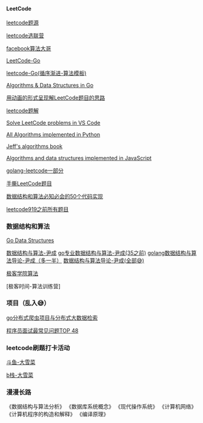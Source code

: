 #### LeetCode

[leetcode题源](https://leetcode-cn.com/problemset/all/)

[leetcode选联营](https://www.acwing.com/problem/)

[facebook算法大哥](http://fisherlei.blogspot.com/)

[LeetCode-Go](https://github.com/halfrost/LeetCode-Go)

[leetcode-Go(循序渐进-算法模板)](https://github.com/greyireland/algorithm-pattern)

[Algorithms & Data Structures in Go](https://github.com/arnauddri/algorithms)

[用动画的形式呈现解LeetCode题目的思路](https://github.com/MisterBooo/LeetCodeAnimation)

[leetcode题解](https://github.com/azl397985856/leetcode)

[Solve LeetCode problems in VS Code](https://github.com/jdneo/vscode-leetcode)

[All Algorithms implemented in Python](https://github.com/TheAlgorithms/Python)

[Jeff's algorithms book](https://github.com/jeffgerickson/algorithms)

[Algorithms and data structures implemented in JavaScript](https://github.com/trekhleb/javascript-algorithms)

[golang-leetcode一部分](https://github.com/heiy/LeetCode)

[手撕LeetCode题目](https://github.com/labuladong/fucking-algorithm)

[数据结构和算法必知必会的50个代码实现](https://github.com/wangzheng0822/algo)

[leetcode919之前所有题目](https://github.com/grandyang/leetcode)

### 数据结构和算法

[Go Data Structures](https://github.com/emirpasic/gods)

[数据结构与算法-尹成](https://www.bilibili.com/video/av81882246?p=1)
[go专业数据结构与算法-尹成(35之前)](https://edu.csdn.net/course/detail/26960)
[golang数据结构与算法导论-尹成（多一半）](https://ke.qq.com/course/455577) 
[数据结构与算法导论-尹成(全部😅)](https://edu.51cto.com/course/20394.html)

[极客学院算法](http://wiki.jikexueyuan.com/list/sort/)

[极客时间-算法训练营]

### 项目（乱入😅）

[go分布式爬虫项目与分布式大数据检索](https://ke.qq.com/course/457600)


[程序员面试最常见问题TOP 48](https://zhuanlan.zhihu.com/p/45469008)


### leetcode刷题打卡活动

[斗鱼-大雪菜](https://v.douyu.com/author/PDAPVoKO3wxN)

[b栈-大雪菜](https://space.bilibili.com/7836741/channel/detail?cid=92900)

### 漫漫长路

《数据结构与算法分析》
《数据库系统概念》
《现代操作系统》
《计算机网络》
《计算机程序的构造和解释》
《编译原理》

